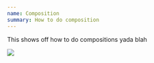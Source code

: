 ```yaml
---
name: Composition
summary: How to do composition
---
```


This shows off how to do compositions yada blah

![](../images/components.svg)